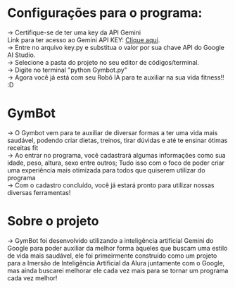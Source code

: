 # Configurações para o programa:
-> Certifique-se de ter uma key da API Gemini <br>
   Link para ter acesso ao Gemini API KEY: [Clique aqui](https://aistudio.google.com/app/apikey/?utm_source=website&utm_medium=referral&utm_campaign=Alura&utm_content=).<br>
-> Entre no arquivo key.py e substitua o valor por sua chave API do Google AI Studio. <br>
-> Selecione a pasta do projeto no seu editor de códigos/terminal. <br>
-> Digite no terminal "python Gymbot.py" <br>
-> Agora você já está com seu Robô IA para te auxiliar na sua vida fitness!! :D<br>
# GymBot
-> O Gymbot vem para te auxiliar de diversar formas a ter uma vida mais saudável, podendo criar dietas, treinos, tirar dúvidas e até te ensinar ótimas receitas fit <br>
-> Ao entrar no programa, você cadastrará algumas informações como sua idade, peso, altura, sexo entre outros; Tudo isso com o foco de poder criar uma experiência mais otimizada para todos que quiserem utilizar do programa <br>
-> Com o cadastro concluído, você já estará pronto para utilizar nossas diversas ferramentas! <br>
# Sobre o projeto
-> GymBot foi desenvolvido utilizando a inteligência artificial Gemini do Google para poder auxiliar da melhor forma àqueles que buscam uma estilo de vida mais saudável, ele foi primeirmente construído como um projeto para a Imersão de 
Inteligência Artificial da Alura juntamente com o Google, mas ainda buscarei melhorar ele cada vez mais para se tornar um programa cada vez melhor!

